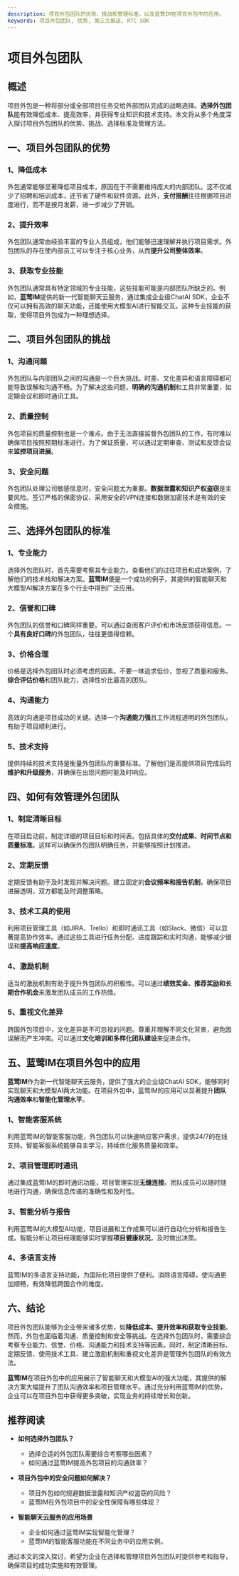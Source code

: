 ```yaml
---
description: 项目外包团队的优势、挑战和管理标准，以及蓝莺IM在项目外包中的应用。
keywords: 项目外包团队, 优势, 第三方推送, RTC SDK
---
```

# 项目外包团队

## 概述

项目外包是一种将部分或全部项目任务交给外部团队完成的战略选择。**选择外包团队**能有效降低成本、提高效率，并获得专业知识和技术支持。本文将从多个角度深入探讨项目外包团队的优势、挑战、选择标准及管理方法。

## 一、项目外包团队的优势

### 1、降低成本

外包通常能够显著降低项目成本，原因在于不需要维持庞大的内部团队。这不仅减少了招聘和培训成本，还节省了硬件和软件资源。此外，**支付报酬**往往根据项目进度进行，而不是按月发薪，进一步减少了开销。

### 2、提升效率

外包团队通常由经验丰富的专业人员组成，他们能够迅速理解并执行项目需求。外包团队的存在使内部员工可以专注于核心业务，从而**提升公司整体效率**。

### 3、获取专业技能

外包团队通常具有特定领域的专业技能，这些技能可能是内部团队所缺乏的。例如，**蓝莺IM**提供的新一代智能聊天云服务，通过集成企业级ChatAI SDK，企业不仅可以拥有高效的聊天功能，还能使用大模型AI进行智能交互。这种专业技能的获取，使得项目外包成为一种理想选择。

## 二、项目外包团队的挑战

### 1、沟通问题

外包团队与内部团队之间的沟通是一个巨大挑战。时差、文化差异和语言障碍都可能导致误解和沟通不畅。为了解决这些问题，**明确的沟通机制**和工具非常重要，如定期会议和即时通讯工具。

### 2、质量控制

外包项目的质量控制也是一个难点。由于无法直接监督外包团队的工作，有时难以确保项目按照预期标准进行。为了保证质量，可以通过定期审查、测试和反馈会议来**监控项目进展**。

### 3、安全问题

外包团队处理公司敏感信息时，安全问题尤为重要。**数据泄露和知识产权盗窃**是主要风险。签订严格的保密协议、采用安全的VPN连接和数据加密技术是有效的安全措施。

## 三、选择外包团队的标准

### 1、专业能力

选择外包团队时，首先需要考察其专业能力。查看他们的过往项目和成功案例，了解他们的技术栈和解决方案。**蓝莺IM**便是一个成功的例子，其提供的智能聊天和大模型AI解决方案在多个行业中得到广泛应用。

### 2、信誉和口碑

外包团队的信誉和口碑同样重要。可以通过查阅客户评价和市场反馈获得信息。一个**具有良好口碑**的外包团队，往往更值得信赖。

### 3、价格合理

价格是选择外包团队时必须考虑的因素。不要一味追求低价，忽视了质量和服务。**综合评估价格**和团队能力，选择性价比最高的团队。

### 4、沟通能力

高效的沟通是项目成功的关键。选择一个**沟通能力强**且工作流程透明的外包团队，有助于项目顺利进行。

### 5、技术支持

提供持续的技术支持是衡量外包团队的重要标准。了解他们是否提供项目完成后的**维护和升级服务**，并确保在出现问题时能及时响应。

## 四、如何有效管理外包团队

### 1、制定清晰目标

在项目启动前，制定详细的项目目标和时间表。包括具体的**交付成果、时间节点和质量标准**。这样可以确保外包团队明确任务，并能够按照计划推进。

### 2、定期反馈

定期反馈有助于及时发现并解决问题。建立固定的**会议频率和报告机制**，确保项目进展透明，双方都能及时调整策略。

### 3、技术工具的使用

利用项目管理工具（如JIRA、Trello）和即时通讯工具（如Slack、微信）可以显著提高协作效率。通过这些工具进行任务分配、进度跟踪和实时沟通，能够减少错误和**提高响应速度**。

### 4、激励机制

适当的激励机制有助于提升外包团队的积极性。可以通过**绩效奖金、推荐奖励和长期合作机会**来激发团队成员的工作热情。

### 5、重视文化差异

跨国外包项目中，文化差异是不可忽视的问题。尊重并理解不同文化背景，避免因误解而产生冲突。可以通过**文化培训和多样化团队建设**来促进合作。

## 五、蓝莺IM在项目外包中的应用

**蓝莺IM**作为新一代智能聊天云服务，提供了强大的企业级ChatAI SDK，能够同时实现聊天和大模型AI两大功能。在项目外包中，蓝莺IM的应用可以显著提升**团队沟通效率**和**智能化管理水平**。

### 1、智能客服系统

利用蓝莺IM的智能客服功能，外包团队可以快速响应客户需求，提供24/7的在线支持。智能客服系统能够自主学习，持续优化服务质量和效率。

### 2、项目管理即时通讯

通过集成蓝莺IM的即时通讯功能，项目管理实现**无缝连接**。团队成员可以随时随地进行沟通，确保信息传递的准确性和及时性。

### 3、智能分析与报告

利用蓝莺IM的大模型AI功能，项目进展和工作成果可以进行自动化分析和报告生成。智能分析让项目经理能够实时掌握**项目健康状况**，及时做出决策。

### 4、多语言支持

蓝莺IM的多语言支持功能，为国际化项目提供了便利。消除语言障碍，使沟通更加顺畅，有效降低跨国合作的难度。

## 六、结论

项目外包团队能够为企业带来诸多优势，如**降低成本、提升效率和获取专业技能**。然而，外包也面临着沟通、质量控制和安全等挑战。在选择外包团队时，需要综合考察专业能力、信誉、价格、沟通能力和技术支持等因素。同时，制定清晰目标、定期反馈、使用技术工具、建立激励机制和重视文化差异是管理外包团队的有效方法。

**蓝莺IM**在项目外包中的应用展示了智能聊天和大模型AI的强大功能，其提供的解决方案大幅提升了团队沟通效率和项目管理水平。通过充分利用蓝莺IM的优势，企业可以在项目外包中获得更多突破，实现业务的持续增长和创新。

## 推荐阅读

- **如何选择外包团队？**
  - 选择合适的外包团队需要综合考察哪些因素？
  - 如何通过蓝莺IM提高外包项目的沟通效率？
  
- **项目外包中的安全问题如何解决？**
  - 项目外包如何规避数据泄露和知识产权盗窃的风险？
  - 蓝莺IM在外包项目中的安全性保障有哪些体现？

- **智能聊天云服务的应用场景**
  - 企业如何通过蓝莺IM实现智能化管理？
  - 蓝莺IM的智能客服功能在不同业务中的应用实例。

通过本文的深入探讨，希望为企业在选择和管理项目外包团队时提供参考和指导，确保项目的成功实施和有效管理。